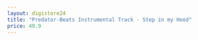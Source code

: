 ```yaml
---
layout: digistore24
title: "Predator-Beats Instrumental Track - Step in my Hood"
price: 49.9
---
```

